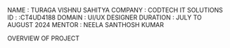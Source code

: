 NAME : TURAGA VISHNU SAHITYA
COMPANY : CODTECH IT SOLUTIONS
ID : :CT4UD4188
DOMAIN : UI/UX DESIGNER
DURATION : JULY TO AUGUST 2024
MENTOR : NEELA SANTHOSH KUMAR

OVERVIEW OF PROJECT
